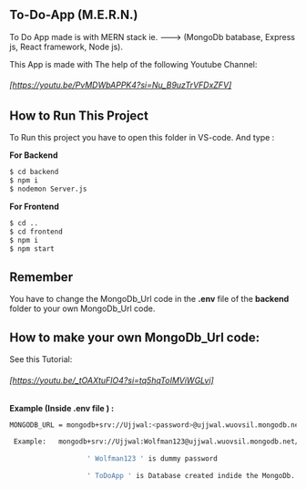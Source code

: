 ## To-Do-App (M.E.R.N.)
 To Do App made is with MERN stack ie. ---> (MongoDb batabase, Express js, React framework, Node js).
 
 This App is made with The help of the following Youtube Channel:
 ###### [https://youtu.be/PvMDWbAPPK4?si=Nu_B9uzTrVFDxZFV]



## How to Run This Project
To Run this project you have to open this folder in VS-code. And type :

**For Backend**
```sh
$ cd backend
$ npm i
$ nodemon Server.js
```

**For Frontend**
```sh
$ cd ..
$ cd frontend
$ npm i 
$ npm start
```

## Remember 
You have to change the MongoDb_Url code in the **.env** file of the **backend** folder to your own MongoDb_Url code.

## How to make your own MongoDb_Url code:
See this Tutorial:

###### [https://youtu.be/_tOAXtuFIO4?si=tq5hqToIMViWGLvi]

**Example (Inside .env file ) :**
```sh
MONGODB_URL = mongodb+srv://Ujjwal:<password>@ujjwal.wuovsil.mongodb.net/?retryWrites=true&w=majority

 Example:   mongodb+srv://Ujjwal:Wolfman123@ujjwal.wuovsil.mongodb.net/ToDoApp?retryWrites=true&w=majority
 
                   ' Wolfman123 ' is dummy password
                   
                   ' ToDoApp ' is Database created indide the MongoDb.
```
